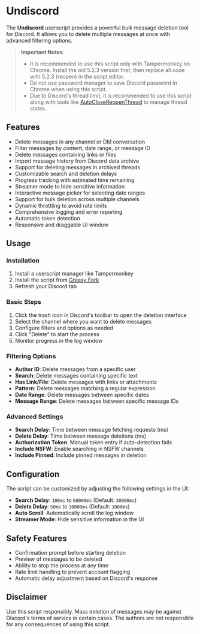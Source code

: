 # Undiscord

The **Undiscord** userscript provides a powerful bulk message deletion tool for Discord. It allows you to delete multiple messages at once with advanced filtering options.

> **Important Notes**:
> - It is recommended to use this script only with Tampermonkey on Chrome. Install the old 5.2.3 version first, then replace all code with 5.2.3 (reopen) in the script editor.
> - Do not use password manager to save Discord password in Chrome when using this script.
> - Due to Discord's thread limit, it is recommended to use this script along with tools like [AutoCloseReopenThread](https://github.com/Xialai-Kulimi/AutoCloseReopenThread.git) to manage thread states.

## Features

- Delete messages in any channel or DM conversation
- Filter messages by content, date range, or message ID
- Delete messages containing links or files
- Import message history from Discord data archive
- Support for deleting messages in archived threads
- Customizable search and deletion delays
- Progress tracking with estimated time remaining
- Streamer mode to hide sensitive information
- Interactive message picker for selecting date ranges
- Support for bulk deletion across multiple channels
- Dynamic throttling to avoid rate limits
- Comprehensive logging and error reporting
- Automatic token detection
- Responsive and draggable UI window

## Usage

### Installation

1. Install a userscript manager like Tampermonkey
2. Install the script from [Greasy Fork](https://greasyfork.org/en/scripts/406540-undiscord-delete-all-messages-in-a-discord-channel-or-dm-bulk-deletion)
3. Refresh your Discord tab

### Basic Steps

1. Click the trash icon in Discord's toolbar to open the deletion interface
2. Select the channel where you want to delete messages
3. Configure filters and options as needed
4. Click "Delete" to start the process
5. Monitor progress in the log window

### Filtering Options

- **Author ID**: Delete messages from a specific user
- **Search**: Delete messages containing specific text
- **Has Link/File**: Delete messages with links or attachments
- **Pattern**: Delete messages matching a regular expression
- **Date Range**: Delete messages between specific dates
- **Message Range**: Delete messages between specific message IDs

### Advanced Settings

- **Search Delay**: Time between message fetching requests (ms)
- **Delete Delay**: Time between message deletions (ms)
- **Authorization Token**: Manual token entry if auto-detection fails
- **Include NSFW**: Enable searching in NSFW channels
- **Include Pinned**: Include pinned messages in deletion

## Configuration

The script can be customized by adjusting the following settings in the UI:

- **Search Delay**: `100ms` to `60000ms` (Default: `30000ms`)
- **Delete Delay**: `50ms` to `10000ms` (Default: `1000ms`)
- **Auto Scroll**: Automatically scroll the log window
- **Streamer Mode**: Hide sensitive information in the UI

## Safety Features

- Confirmation prompt before starting deletion
- Preview of messages to be deleted
- Ability to stop the process at any time
- Rate limit handling to prevent account flagging
- Automatic delay adjustment based on Discord's response

## Disclaimer

Use this script responsibly. Mass deletion of messages may be against Discord's terms of service in certain cases. The authors are not responsible for any consequences of using this script.
